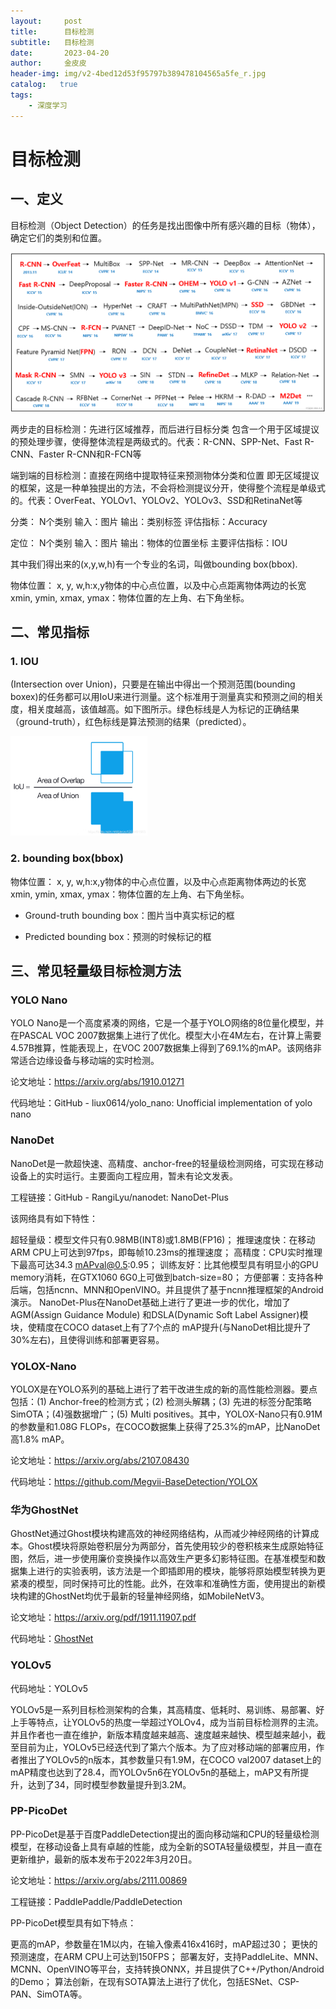 ```yaml
---
layout:     post
title:      目标检测
subtitle:   目标检测
date:       2023-04-20
author:     金皮皮
header-img: img/v2-4bed12d53f95797b389478104565a5fe_r.jpg
catalog:   true
tags:
    - 深度学习
---
```

# 目标检测

## 一、定义

目标检测（Object Detection）的任务是找出图像中所有感兴趣的目标（物体），确定它们的类别和位置。

![img](/img-post/2023-04-20-目标检测.assets/2b9a12f59067471785c1c77a43f6485e-1682586988329.png)

两步走的目标检测：先进行区域推荐，而后进行目标分类
包含一个用于区域提议的预处理步骤，使得整体流程是两级式的。代表：R-CNN、SPP-Net、Fast R-CNN、Faster R-CNN和R-FCN等

端到端的目标检测：直接在网络中提取特征来预测物体分类和位置
即无区域提议的框架，这是一种单独提出的方法，不会将检测提议分开，使得整个流程是单级式的。代表：OverFeat、YOLOv1、YOLOv2、YOLOv3、SSD和RetinaNet等



分类：
N个类别
输入：图片
输出：类别标签
评估指标：Accuracy


定位：
N个类别
输入：图片
输出：物体的位置坐标
主要评估指标：IOU




其中我们得出来的(x,y,w,h)有一个专业的名词，叫做bounding box(bbox).

物体位置：
x, y, w,h:x,y物体的中心点位置，以及中心点距离物体两边的长宽
xmin, ymin, xmax, ymax：物体位置的左上角、右下角坐标。



## 二、常见指标

### 1. IOU

(Intersection over Union)，只要是在输出中得出一个预测范围(bounding boxex)的任务都可以用IoU来进行测量。这个标准用于测量真实和预测之间的相关度，相关度越高，该值越高。如下图所示。绿色标线是人为标记的正确结果（ground-truth），红色标线是算法预测的结果（predicted）。

<img src="/img-post/2023-04-20-目标检测.assets/20190114221649458.png" alt="img" style="zoom:33%;" />



### 2. bounding box(bbox)

物体位置：
x, y, w,h:x,y物体的中心点位置，以及中心点距离物体两边的长宽
xmin, ymin, xmax, ymax：物体位置的左上角、右下角坐标。

- Ground-truth bounding box：图片当中真实标记的框

- Predicted bounding box：预测的时候标记的框

  

## 三、常见轻量级目标检测方法

### YOLO Nano

YOLO Nano是一个高度紧凑的网络，它是一个基于YOLO网络的8位量化模型，并在PASCAL VOC 2007数据集上进行了优化。模型大小在4M左右，在计算上需要4.57B推算，性能表现上，在VOC 2007数据集上得到了69.1%的mAP。该网络非常适合边缘设备与移动端的实时检测。

论文地址：https://arxiv.org/abs/1910.01271

代码地址：GitHub - liux0614/yolo_nano: Unofficial implementation of yolo nano

### **NanoDet**

NanoDet是一款超快速、高精度、anchor-free的轻量级检测网络，可实现在移动设备上的实时运行。主要面向工程应用，暂未有论文发表。

 工程链接：GitHub - RangiLyu/nanodet: NanoDet-Plus

该网络具有如下特性：

超轻量级：模型文件只有0.98MB(INT8)或1.8MB(FP16)；
推理速度快：在移动ARM CPU上可达到97fps，即每帧10.23ms的推理速度；
高精度：CPU实时推理下最高可达34.3 mAPval@0.5:0.95；
训练友好：比其他模型具有明显小的GPU memory消耗，在GTX1060 6G0上可做到batch-size=80；
方便部署：支持各种后端，包括ncnn、MNN和OpenVINO。并且提供了基于ncnn推理框架的Android演示。
NanoDet-Plus在NanoDet基础上进行了更进一步的优化，增加了AGM(Assign Guidance Module) 和DSLA(Dynamic Soft Label Assigner)模块，使精度在COCO dataset上有了7个点的 mAP提升(与NanoDet相比提升了30%左右)，且使得训练和部署更容易。
### YOLOX-Nano

YOLOX是在YOLO系列的基础上进行了若干改进生成的新的高性能检测器。要点包括：(1) Anchor-free的检测方式；(2) 检测头解耦；(3) 先进的标签分配策略SimOTA；(4)强数据增广；(5) Multi positives。其中，YOLOX-Nano只有0.91M的参数量和1.08G FLOPs，在COCO数据集上获得了25.3%的mAP，比NanoDet高1.8% mAP。

论文地址：https://arxiv.org/abs/2107.08430

代码地址：https://github.com/Megvii-BaseDetection/YOLOX

### 华为GhostNet

GhostNet通过Ghost模块构建高效的神经网络结构，从而减少神经网络的计算成本。Ghost模块将原始卷积层分为两部分，首先使用较少的卷积核来生成原始特征图，然后，进一步使用廉价变换操作以高效生产更多幻影特征图。在基准模型和数据集上进行的实验表明，该方法是一个即插即用的模块，能够将原始模型转换为更紧凑的模型，同时保持可比的性能。此外，在效率和准确性方面，使用提出的新模块构建的GhostNet均优于最新的轻量神经网络，如MobileNetV3。

论文地址：https://arxiv.org/pdf/1911.11907.pdf

代码地址：[GhostNet](https://github.com/huawei-noah/ghostnet)

### YOLOv5

代码地址：YOLOv5

YOLOv5是一系列目标检测架构的合集，其高精度、低耗时、易训练、易部署、好上手等特点，让YOLOv5的热度一举超过YOLOv4，成为当前目标检测界的主流。并且作者也一直在维护，新版本精度越来越高、速度越来越快、模型越来越小，截至目前为止，YOLOv5已经迭代到了第六个版本。为了应对移动端的部署应用，作者推出了YOLOv5的n版本，其参数量只有1.9M，在COCO val2007 dataset上的mAP精度也达到了28.4，而YOLOv5n6在YOLOv5n的基础上，mAP又有所提升，达到了34，同时模型参数量提升到3.2M。



### PP-PicoDet

PP-PicoDet是基于百度PaddleDetection提出的面向移动端和CPU的轻量级检测模型，在移动设备上具有卓越的性能，成为全新的SOTA轻量级模型，并且一直在更新维护，最新的版本发布于2022年3月20日。

论文地址：https://arxiv.org/abs/2111.00869

工程链接：PaddlePaddle/PaddleDetection

PP-PicoDet模型具有如下特点：

更高的mAP，参数量在1M以内，在输入像素416x416时，mAP超过30；
更快的预测速度，在ARM CPU上可达到150FPS；
部署友好，支持PaddleLite、MNN、MCNN、OpenVINO等平台，支持转换ONNX，并且提供了C++/Python/Android的Demo；
算法创新，在现有SOTA算法上进行了优化，包括ESNet、CSP-PAN、SimOTA等。
